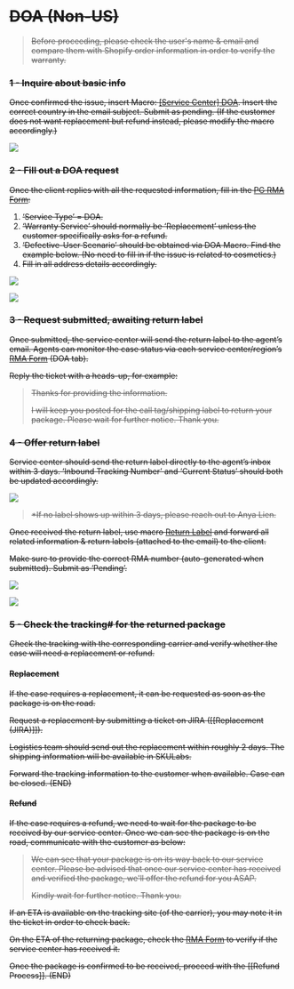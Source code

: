 # ~~DOA (Non-US)~~

> ~~Before proceeding, please check the user's name & email and compare them with Shopify order information in order to verify the warranty.~~ 

### ~~1 - Inquire about basic info~~
~~Once confirmed the issue, insert Macro: <u>[Service Center] DOA</u>. Insert the correct country in the email subject. Submit as pending. (If the customer does not want replacement but refund instead, please modify the macro accordingly.)~~
   
~~![](https://lh6.googleusercontent.com/VWCN-i96sVs83WirSHbHUjLjE6IOMz_tEljtrtdN49Ku8VgFigOz_cE275qTC8_QTIU9UGzaP7dcyckopW74_JvDJBtfRRslCj1bil2P88Nod7buknQFs2nb2X5TB6VDXC0yx4HM3fVDeKj77K7VTp5_n4rGYeEgkfydUqVHygX-yywoKsjY20Ci_z1w)~~

### ~~2 - Fill out a DOA request~~
~~Once the client replies with all the requested information, fill in the [PG RMA Form](https://docs.google.com/forms/d/e/1FAIpQLSf5GIKG13O87EsoMWnhCpnZyUxLOqDISNz81wRifBN53Fp7Xw/viewform):~~

1.  ~~‘Service Type’ = DOA.~~
2.  ~~‘Warranty Service’ should normally be ‘Replacement’ unless the customer specifically asks for a refund.~~ 
3.  ~~‘Defective-User Scenario’ should be obtained via DOA Macro. Find the example below. (No need to fill in if the issue is related to cosmetics.)~~ 
4.  ~~Fill in all address details accordingly.~~

~~![](https://lh6.googleusercontent.com/EAamxZ1yeMdxamyiDcaYoAPlFajXdWvGS-nQRkYgw-Z_6UeDMm8pbuQdKlKz5m0ChN8Cx8ZXu1jEfxA4X6Hhyxnun4jTPbyQwhn3yE04ZLP4ndwsHvnLK4Lr9zev145jlL6oclvqWIdxX095VpBeq9pwhZQCVuGiKR9QFcSkdBRc6I3x6R1TuCSqJXiG)~~

~~![](https://lh3.googleusercontent.com/j401rXzMJqJLVK-tgrSg1LgZUYktWh_rpmjFZj-sP2fstrJgZUgJv7gl04lAuDv9-4-iZDyCvRlNAihqbXaYpVOrS-9MTiETTLu5KZ0Bifidrfy2mLS15IW4wYQHLqfHDkZ6dzjM4wVak6Vtt1SUGv5sDoIbCnwqKLEEZhnvPEPLFb0ZnWK_pLYOpIh2)~~

### ~~3 - Request submitted, awaiting return label~~
~~Once submitted, the service center will send the return label to the agent’s email. Agents can monitor the case status via each service center/region’s [RMA Form](https://drive.google.com/drive/folders/1fYeg8mAWoIm7QqNo04HF5kmb49IqBUpa?usp=sharing) (DOA tab).~~
   
~~Reply the ticket with a heads-up, for example:~~
   
> ~~Thanks for providing the information.~~ 
> 
> ~~I will keep you posted for the call tag/shipping label to return your package. Please wait for further notice. Thank you.~~

### ~~4 - Offer return label~~
~~Service center should send the return label directly to the agent’s inbox within 3 days. ‘Inbound Tracking Number’ and ‘Current Status’ should both be updated accordingly.~~
   
   ~~![](https://lh4.googleusercontent.com/lDx0h0DOqfyCQtzwrBgmCLRGjU4e3973SMu9CJ083jiRhrm2eW1XSKVY-PRJqQ-0QfEwTn8BV9-CKx3ezx5mL-zCERKlK5U9Tfp44TCqQctVWRghuoPpDF6ijgOuneo1WCN129s-YSs6s4pDsD_KNm9Oy50e_hXaVZ2eFaur3wcfDkPvcmNevkKHRcKn)~~
   
> ~~*If no label shows up within 3 days, please reach out to Anya Lien.~~
   
~~Once received the return label, use macro <u>Return Label</u> and forward all related information & return labels (attached to the email) to the client.~~

~~Make sure to provide the correct RMA number (auto-generated when submitted). Submit as ‘Pending’.~~

~~![](https://lh4.googleusercontent.com/54FhgPlTa3w9cALITaa9LQrd5N_ETRjhRIymbUjNbPsM6W8n7JeM2kvzGTIFMWn0Hnx47VfwtgjY4tKq_of1R7ZS5IXKoK_lnIiGa8Kq9_sYC0gsaEriwbHRfBwBWIgRPsVyy7QHzUm591f2etYhuXp-biuX6GcQl6kcqKXmN3nWZ8_QF1zEFRXA3rxk)~~

~~![](https://lh4.googleusercontent.com/aFXpy4fy14uQl2hD2arD2cgokM_9v7Meim6stgbBx43Tj7T4L6CHq2I1xwgx1d3cfFO4kL-2Z2ckRdwDAsJbrXSDXoL7V5pSynZBnQgU3XU2aFRFGJ-Bf1mtV5vk66sHEkcXKOHuAuncPKdBH4pB2j62xjxyI6OGtDiRQ4ygHlFgYaETt0UL456f1H4H)~~

### ~~5 - Check the tracking# for the returned package~~
~~Check the tracking with the corresponding carrier and verify whether the case will need a replacement or refund.~~

#### ~~Replacement~~
~~If the case requires a replacement, it can be requested as soon as the package is on the road.~~ 

~~Request a replacement by submitting a ticket on JIRA ([[Replacement (JIRA)]]).~~
   
~~Logistics team should send out the replacement within roughly 2 days. The shipping information will be available in SKULabs.~~
   
~~Forward the tracking information to the customer when available. Case can be closed. (END)~~


#### ~~Refund~~
~~If the case requires a refund, we need to wait for the package to be received by our service center. Once we can see the package is on the road, communicate with the customer as below:~~

> ~~We can see that your package is on its way back to our service center. Please be advised that once our service center has received and verified the package, we'll offer the refund for you ASAP.~~
> 
> ~~Kindly wait for further notice. Thank you.~~

~~If an ETA is available on the tracking site (of the carrier), you may note it in the ticket in order to check back.~~

~~On the ETA of the returning package, check the [RMA Form](https://drive.google.com/drive/folders/1fYeg8mAWoIm7QqNo04HF5kmb49IqBUpa?usp=sharing) to verify if the service center has received it.~~ 

~~Once the package is confirmed to be received, proceed with the [[Refund Process]]. (END)~~